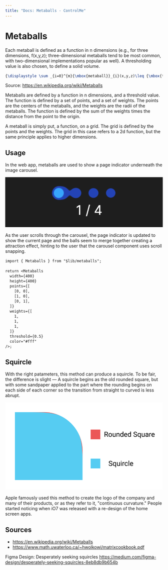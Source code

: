 ```yaml
---
title: "Docs: Metaballs - ControlMe"
---
```


# Metaballs

Each metaball is defined as a function in n dimensions (e.g., for three dimensions, f(x,y,z); three-dimensional metaballs tend to be most common, with two-dimensional implementations popular as well). A thresholding value is also chosen, to define a solid volume.

```latex
{\displaystyle \sum _{i=0}^{m}{\mbox{metaball}}_{i}(x,y,z)\leq {\mbox{threshold}}}
```

Source: https://en.wikipedia.org/wiki/Metaballs

Metaballs are defined by a function in n dimensions, and a threshold value. The function is defined by a set of points, and a set of weights. The points are the centers of the metaballs, and the weights are the radii of the metaballs. The function is defined by the sum of the weights times the distance from the point to the origin.

A metaball is simply put, a function, on a grid. The grid is defined by the points and the weights. The grid in this case refers to a 2d function, but the same principle applies to higher dimensions.

## Usage

In the web app, metaballs are used to show a page indicator underneath the image carousel.

![](./docs/indicator.png)

As the user scrolls through the carousel, the page indicator is updated to show the current page and the balls seem to merge together creating a attraction effect, hinting to the user that the carousel component uses scroll snapping.

```tsx
import { Metaballs } from "$lib/metaballs";

return <Metaballs
  width={400}
  height={400}
  points={[
    [0, 0],
    [1, 0],
    [0, 1],
  ]}
  weights={[
    1,
    1,
    1,
  ]}
  threshold={0.5}
  color="#fff"
/>;
```

## Squircle
With the right patameters, this method can produce a squircle. To be fair, the difference is slight — A squircle begins as the old rounded square, but with some sandpaper applied to the part where the rounding begins on each side of each corner so the transition from straight to curved is less abrupt.

![Squircle](./docs/squircle.png)

Apple famously used this method to create the logo of the company and many of their products, or as they refer to it, "continuous curvature." People started noticing when iO7 was released with a re-design of the home screen apps.

## Sources
- https://en.wikipedia.org/wiki/Metaballs
- https://www.math.uwaterloo.ca/~hwolkowi/matrixcookbook.pdf

Figma Design: Desperately seeking squircles
https://medium.com/figma-design/desperately-seeking-squircles-8eb8db9b654b
